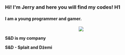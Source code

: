 ### Hi! I'm Jerry and here you will find my codes! H1
#### I am a young programmer and gamer.

<div style="text-align:center"><img src="https://i.imgur.com/1JL1h0J.png"" /></div>
  
**S&D is my company**

**S&D - Splait and Dżemi**
